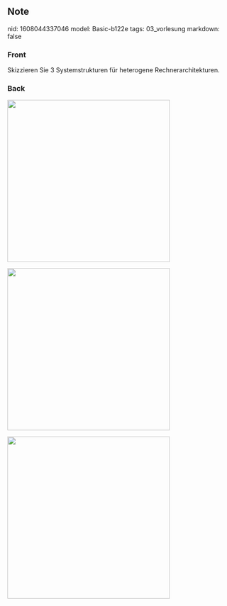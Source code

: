 ## Note
nid: 1608044337046
model: Basic-b122e
tags: 03_vorlesung
markdown: false

### Front
<p>Skizzieren Sie 3 Systemstrukturen für heterogene
Rechnerarchitekturen.

### Back
<p><img src="12Jmgkn21zE9LaFmMEdj.png" style="width: 366px;">
<p><img src="12KCK6aK138U3WjWXSAV.png" style="width: 366px;">
<p><img src="12FF3Cp8GrekqQSVAT2a.png" style="width: 366px;">
